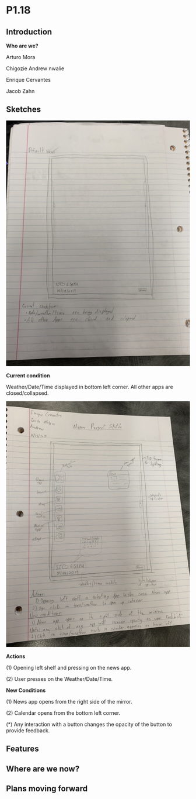# P1.18

## Introduction

__Who are we?__

Arturo Mora

Chigozie Andrew nwalie

Enrique Cervantes

Jacob Zahn

## Sketches

![first sketch](https://github.com/Jmzahn/P1.18/blob/master/sketches/IMG4132770534045897577.jpg?raw=true)

__Current condition__

Weather/Date/Time displayed in bottom left corner. All other apps are closed/collapsed.

![second sketch](https://github.com/Jmzahn/P1.18/blob/master/sketches/IMG246699200809384616.jpg?raw=true)

__Actions__

(1)   Opening left shelf and pressing on the news app.

(2)   User presses on the Weather/Date/Time.

__New Conditions__

(1)   News app opens from the right side of the mirror.

(2)   Calendar opens from the bottom left corner.

(\*)  Any interaction with a button changes the opacity of the button to provide feedback.

## Features

## Where are we now?

## Plans moving forward
